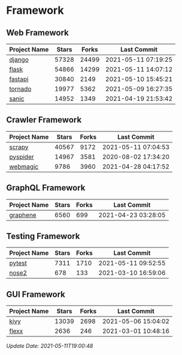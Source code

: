 # Framework

## Web Framework
| Project Name | Stars | Forks | Last Commit |
| ------------ | ----- | ----- | ----------- |
| [django](https://github.com/django/django) | 57328 | 24499 | 2021-05-11 07:19:25 |
| [flask](https://github.com/pallets/flask) | 54866 | 14299 | 2021-05-11 14:07:12 |
| [fastapi](https://github.com/tiangolo/fastapi) | 30840 | 2149 | 2021-05-10 15:45:21 |
| [tornado](https://github.com/tornadoweb/tornado) | 19977 | 5362 | 2021-05-09 16:27:35 |
| [sanic](https://github.com/sanic-org/sanic) | 14952 | 1349 | 2021-04-19 21:53:42 |

## Crawler Framework
| Project Name | Stars | Forks | Last Commit |
| ------------ | ----- | ----- | ----------- |
| [scrapy](https://github.com/scrapy/scrapy) | 40567 | 9172 | 2021-05-11 07:04:53 |
| [pyspider](https://github.com/binux/pyspider) | 14967 | 3581 | 2020-08-02 17:34:20 |
| [webmagic](https://github.com/code4craft/webmagic) | 9786 | 3960 | 2021-04-28 04:17:52 |

## GraphQL Framework
| Project Name | Stars | Forks | Last Commit |
| ------------ | ----- | ----- | ----------- |
| [graphene](https://github.com/graphql-python/graphene) | 6560 | 699 | 2021-04-23 03:28:05 |

## Testing Framework
| Project Name | Stars | Forks | Last Commit |
| ------------ | ----- | ----- | ----------- |
| [pytest](https://github.com/pytest-dev/pytest) | 7311 | 1710 | 2021-05-11 09:52:55 |
| [nose2](https://github.com/nose-devs/nose2) | 678 | 133 | 2021-03-10 16:59:06 |

## GUI Framework
| Project Name | Stars | Forks | Last Commit |
| ------------ | ----- | ----- | ----------- |
| [kivy](https://github.com/kivy/kivy) | 13039 | 2698 | 2021-05-06 15:04:02 |
| [flexx](https://github.com/flexxui/flexx) | 2636 | 246 | 2021-03-01 10:48:16 |

*Update Date: 2021-05-11T19:00:48*